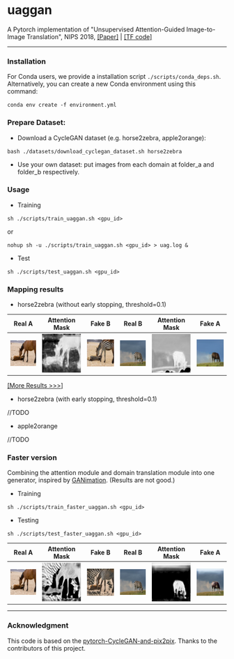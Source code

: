 # uaggan
A Pytorch implementation of "Unsupervised Attention-Guided Image-to-Image Translation", NIPS 2018, [[Paper]](https://arxiv.org/pdf/1806.02311.pdf) | [[TF code]](https://github.com/AlamiMejjati/Unsupervised-Attention-guided-Image-to-Image-Translation)

---------

### Installation

For Conda users, we provide a installation script `./scripts/conda_deps.sh`. Alternatively, you can create a new Conda environment using this command: 
```
conda env create -f environment.yml
```

### Prepare Dataset:

 - Download a CycleGAN dataset (e.g. horse2zebra, apple2orange):

```
bash ./datasets/download_cyclegan_dataset.sh horse2zebra
```
 - Use your own dataset: put images from each domain at folder_a and folder_b respectively.

### Usage

 - Training

```
sh ./scripts/train_uaggan.sh <gpu_id>
```

or

```
nohup sh -u ./scripts/train_uaggan.sh <gpu_id> > uag.log &
```

- Test

```
sh ./scripts/test_uaggan.sh <gpu_id>
```

### Mapping results

 - horse2zebra (without early stopping, threshold=0.1)

|Real A|Attention Mask|Fake B|Real B|Attention Mask|Fake A|
|:----:|:----:|:----:|:----:|:----:|:----:|
|![](./figures/no-early-stopping/n02381460_1110_real_A.png)|![](./figures/no-early-stopping/n02381460_1110_att_A_viz.png)|![](./figures/no-early-stopping/n02381460_1110_masked_fake_B.png)|![](./figures/no-early-stopping/n02381460_1000_real_B.png)|![](./figures/no-early-stopping/n02381460_1000_att_B_viz.png)|![](./figures/no-early-stopping/n02381460_1000_masked_fake_A.png)|

[[More Results >>>]](./figures/Visualization-uag.md)

 - horse2zebra (with early stopping, threshold=0.1)

//TODO

 - apple2orange

//TODO

### Faster version

Combining the attention module and domain translation module into one generator, inspired by [GANimation](https://arxiv.org/pdf/1807.09251.pdf). (Results are not good.)

 - Training

```
sh ./scripts/train_faster_uaggan.sh <gpu_id>
```

 - Testing

```
sh ./scripts/test_faster_uaggan.sh <gpu_id>
```

|Real A|Attention Mask|Fake B|Real B|Attention Mask|Fake A|
|:----:|:----:|:----:|:----:|:----:|:----:|
|![](./figures/faster-uaggan/n02381460_1110_real_A.png)|![](./figures/faster-uaggan/n02381460_1110_att_A_viz.png)|![](./figures/faster-uaggan/n02381460_1110_masked_fake_B.png)|![](./figures/faster-uaggan/n02381460_1000_real_B.png)|![](./figures/faster-uaggan/n02381460_1000_att_B_viz.png)|![](./figures/faster-uaggan/n02381460_1000_masked_fake_A.png)|

----

### Acknowledgment

This code is based on the [pytorch-CycleGAN-and-pix2pix](https://github.com/junyanz/pytorch-CycleGAN-and-pix2pix). Thanks to the contributors of this project.

